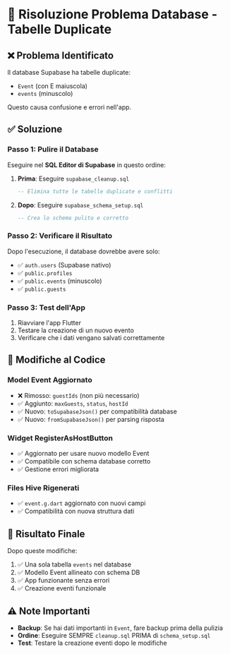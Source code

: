 # 🔧 Risoluzione Problema Database - Tabelle Duplicate

## ❌ Problema Identificato
Il database Supabase ha tabelle duplicate:
- `Event` (con E maiuscola) 
- `events` (minuscolo)

Questo causa confusione e errori nell'app.

## ✅ Soluzione

### Passo 1: Pulire il Database
Eseguire nel **SQL Editor di Supabase** in questo ordine:

1. **Prima**: Eseguire `supabase_cleanup.sql`
   ```sql
   -- Elimina tutte le tabelle duplicate e conflitti
   ```

2. **Dopo**: Eseguire `supabase_schema_setup.sql`
   ```sql
   -- Crea lo schema pulito e corretto
   ```

### Passo 2: Verificare il Risultato
Dopo l'esecuzione, il database dovrebbe avere solo:
- ✅ `auth.users` (Supabase nativo)
- ✅ `public.profiles` 
- ✅ `public.events` (minuscolo)
- ✅ `public.guests`

### Passo 3: Test dell'App
1. Riavviare l'app Flutter
2. Testare la creazione di un nuovo evento
3. Verificare che i dati vengano salvati correttamente

## 🔄 Modifiche al Codice

### Model Event Aggiornato
- ❌ Rimosso: `guestIds` (non più necessario)
- ✅ Aggiunto: `maxGuests`, `status`, `hostId`
- ✅ Nuovo: `toSupabaseJson()` per compatibilità database
- ✅ Nuovo: `fromSupabaseJson()` per parsing risposta

### Widget RegisterAsHostButton
- ✅ Aggiornato per usare nuovo modello Event
- ✅ Compatibile con schema database corretto
- ✅ Gestione errori migliorata

### Files Hive Rigenerati
- ✅ `event.g.dart` aggiornato con nuovi campi
- ✅ Compatibilità con nuova struttura dati

## 🎯 Risultato Finale
Dopo queste modifiche:
1. ✅ Una sola tabella `events` nel database
2. ✅ Modello Event allineato con schema DB
3. ✅ App funzionante senza errori
4. ✅ Creazione eventi funzionale

## ⚠️ Note Importanti
- **Backup**: Se hai dati importanti in `Event`, fare backup prima della pulizia
- **Ordine**: Eseguire SEMPRE `cleanup.sql` PRIMA di `schema_setup.sql`
- **Test**: Testare la creazione eventi dopo le modifiche 